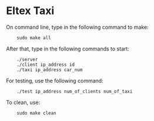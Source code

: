 Eltex Taxi
===========

On command line, type in the following command to make:

		sudo make all

After that, type in the following commands to start:

		./server
		./client ip_address id
		./taxi ip_address car_num

For testing, use the following command:

		./test ip_address num_of_clients num_of_taxi

To clean, use:

		sudo make clean

